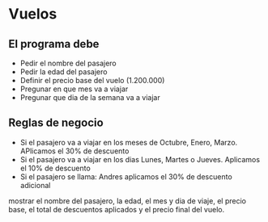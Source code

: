 # Vuelos

## El programa debe

- Pedir el nombre del pasajero
- Pedir la edad del pasajero
- Definir el precio base del vuelo (1.200.000)
- Pregunar en que mes va a viajar
- Pregunar que dia de la semana va a viajar

## Reglas de negocio

- Si el pasajero va a viajar en los meses de Octubre, Enero, Marzo. APlicamos el 30% de descuento
- Si el pasajero va a viajar en los dias Lunes, Martes o Jueves. Aplicamos el 10% de descuento
- Si el pasajero se llama: Andres aplicamos el 30% de descuento adicional

mostrar el nombre del pasajero, la edad, el mes y dia de viaje, el precio base, el total de descuentos aplicados y el precio final del vuelo.
